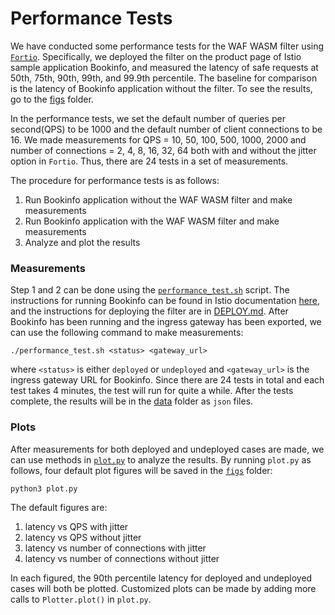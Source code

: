 # Performance Tests

We have conducted some performance tests for the WAF WASM filter using [`Fortio`](https://github.com/fortio/fortio). Specifically, we deployed the filter on the product page of Istio sample application Bookinfo, and measured the latency of safe requests at 50th, 75th, 90th, 99th, and 99.9th percentile. The baseline for comparison is the latency of Bookinfo application without the filter. To see the results, go to the [figs](figs) folder.

In the performance tests, we set the default number of queries per second(QPS) to be 1000 and the default number of client connections to be 16. We made measurements for QPS = 10, 50, 100, 500, 1000, 2000 and number of connections = 2, 4, 8, 16, 32, 64 both with and without the jitter option in `Fortio`. Thus, there are 24 tests in a set of measurements.

The procedure for performance tests is as follows:
1. Run Bookinfo application without the WAF WASM filter and make measurements
2. Run Bookinfo application with the WAF WASM filter and make measurements
3. Analyze and plot the results

### Measurements
Step 1 and 2 can be done using the [`performance_test.sh`](./performance_test.sh) script. The instructions for running Bookinfo can be found in Istio documentation [here](https://istio.io/latest/docs/examples/bookinfo/), and the instructions for deploying the filter are in [DEPLOY.md](../DEPLOY.md). After Bookinfo has been running and the ingress gateway has been exported, we can use the following command to make measurements:
```
./performance_test.sh <status> <gateway_url>
```
where `<status>` is either `deployed` or `undeployed` and `<gateway_url>` is the ingress gateway URL for Bookinfo.
Since there are 24 tests in total and each test takes 4 minutes, the test will run for quite a while. After the tests complete, the results will be in the [data](data) folder as `json` files.

### Plots
After measurements for both deployed and undeployed cases are made, we can use methods in [`plot.py`](plot.py) to analyze the results.
By running `plot.py` as follows, four default plot figures will be saved in the [`figs`](figs) folder:
```
python3 plot.py
```
The default figures are: 
1. latency vs QPS with jitter
2. latency vs QPS without jitter
3. latency vs number of connections with jitter
4. latency vs number of connections without jitter

In each figured, the 90th percentile latency for deployed and undeployed cases will both be plotted. Customized plots can be made by adding more calls to `Plotter.plot()` in `plot.py`.


